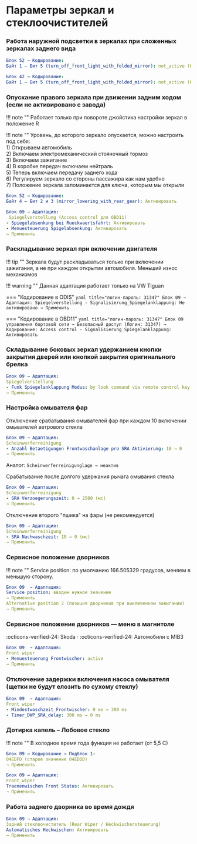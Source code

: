 
# Параметры зеркал и стеклоочистителей

### Работа наружной подсветки в зеркалах при сложенных зеркалах заднего вида

``` yaml
Блок 52 → Кодирование:
Байт 1 – Бит 5 (turn_off_front_light_with_folded_mirror): not_active (было active)
```

``` yaml
Блок 42 → Кодирование:
Байт 1 – Бит 5 (turn_off_front_light_with_folded_mirror): not_active (было active)
```

### Опускание правого зеркала при движении задним ходом (если не активировано с завода)

!!! note ""
    Работает только при повороте джойстика настройки зеркал в положение R  
    
!!! note ""
    Уровень, до которого зеркало опускается, можно настроить под себя:  
    1) Открываем автомобиль  
    2) Включаем электромеханический стояночный тормоз  
    3) Включаем зажигание  
    4) В коробке передач включаем нейтраль  
    5) Теперь включаем передачу заднего хода  
    6) Регулируем зеркало со стороны пассажира как нам удобно  
    7) Положение зеркала запоминается для ключа, которым мы открыли  

``` yaml
Блок 52 → Кодирование:
Байт 4 – Бит 2 и 3 (mirror_lowering_with_rear_gear): Активировать
```

``` yaml title="логин-пароль: 31347"
Блок 09 → Адаптация:
 Spiegelverstellung (Access control для OBD11)
- Spiegelabsenkung bei Rueckwaertsfahrt: Активировать
- Menuesteuerung Spigelabsenkung: Активировать
→ Применить
```

### Раскладывание зеркал при включении двигателя

!!! tip ""
    Зеркала будут раскладываться только при включении зажигания, а не при каждом открытии автомобиля. Меньший износ механизмов
    
!!! warning ""
    Данная адаптация работает только на VW Tiguan

=== "Кодирование в ODIS" 
    ``` yaml title="логин-пароль: 31347"
    Блок 09 → Адаптация:
    Spiegelverstellung
    - Signalisierung_Spiegelanklappung: Не активировано
    → Применить
    ```

=== "Кодирование в OBD11" 
    ``` yaml title="логин-пароль: 31347"
    Блок 09 управления бортовой сети → Безопасный доступ (Логин: 31347) → Кодирование:
    Access control
    - Signalisierung_Spiegelanklappung: Активировать
    ```

### Cкладывание боковых зеркал удержанием кнопки закрытия дверей или кнопкой закрытия оригинального брелка

``` yaml title="логин-пароль: 31347"
Блок 09 → Адаптация:
Spiegelverstellung 
- Funk Spiegelanklappung Modus: by look command via remote control key → by convenience operation via remote control key
→ Применить
```

### Настройка омывателя фар

Отключение срабатывания омывателей фар при каждом 10 включении омывателей ветрового стекла
``` yaml title="логин-пароль: 31347"
Блок 09 → Адаптация:
Scheinwerferreinigung 
- Anzahl Betaetigungen Frontwaschanlage pro SRA Aktivierung: 10 → 0
→ Применить
```

Аналог:
```Scheinwerferreinigunglage → неактив```
    
Cрабатывание после долгого удержания рычага омывания стекла
``` yaml title="логин-пароль: 31347"
Блок 09 → Адаптация:
Scheinwerferreinigung 
- SRA Verzoegerungszeit: 0 → 2500 (мс)
→ Применить
```

Отключение второго "пшика" на фары (не рекомендуется)
``` yaml title="логин-пароль: 31347"
Блок 09 → Адаптация:
Scheinwerferreinigung 
- SRA Nachwaschzeit: 10 → 0 (мс)
→ Применить
```

### Сервисное положение дворников

!!! note ""
    Service position: по умолчанию 166.505329 градусов, меняем в меньшую сторону.  
    
``` yaml title="логин-пароль: 31347"
Блок 09  → Адаптация:
Service position: вводим нужное значение
→ Применить
Alternative position 2 (позиция дворников при выключенном зажигании)
→ Применить
```

### Сервисное положение дворников — меню в магнитоле
:octicons-verified-24: Skoda · :octicons-verified-24: Автомобили с MIB3
``` yaml title="логин-пароль: 31347"
Блок 09  → Адаптация:
Front wiper
- Menuesteuerung Frontwischer: active
→ Применить
```

### Отключение задержки включения насоса омывателя (щетки не будут елозить по сухому стеклу)

``` yaml title="логин-пароль: 31347"
Блок 09  → Адаптация:
Front wiper
- Mindestwaschzeit_Frontwischer: 0 ms → 300 ms
- Timer_DWP_SRA_delay: 300 ms → 0 ms
```

### Дотирка капель – Лобовое стекло

!!! note ""
    В холодное время года функция не работает (от 5,5 С)

``` yaml title="логин-пароль: 31347"
Блок 09 → Кодирование → Подблок 1:
04EDFD (старое значение 04EDDD)
→ Применить
```

``` yaml title="логин-пароль: 31347"
Блок 09 → Адаптация:
Front_wiper 
Traenenwischen Front Status: Активировать
→ Применить
```

### Работа заднего дворника во время дождя

``` yaml title="логин-пароль: 31347"
Блок 09 → Адаптация:
Задний стеклоочиститель (Rear Wiper / Heckwischersteuerung)
Automatisches Heckwischen: Активировать
→ Применить
```
